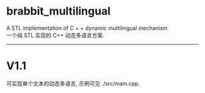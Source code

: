 # brabbit_multilingual
A STL implementation of C + + dynamic multilingual mechanism  
一个纯 STL 实现的 C++ 动态多语言方案.

---

# V1.1

可实现单个文本的动态多语言, 示例可见 ./src/main.cpp.
